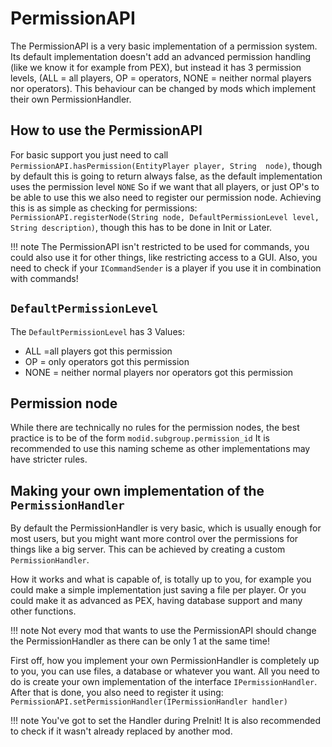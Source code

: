 PermissionAPI
=============

The PermissionAPI is a very basic implementation of a permission system.
Its default implementation doesn't add an advanced permission handling (like we know it for example from PEX), 
but instead it has 3 permission levels, (ALL = all players, OP = operators, NONE = neither normal players nor operators).
This behaviour can be changed by mods which implement their own PermissionHandler.

How to use the PermissionAPI
-----------------------------

For basic support you just need to call `PermissionAPI.hasPermission(EntityPlayer player, String  node)`,
though by default this is going to return always false, as the default implementation uses the permission level `NONE`
So if we want that all players, or just OP's to be able to use this  we also need to register our permission node.
Achieving this is as simple as checking for permissions: `PermissionAPI.registerNode(String node, DefaultPermissionLevel level, String description)`, 
though this has to be done in Init or Later.

!!! note
    The PermissionAPI isn't restricted to be used for commands, you could also use it for other things, like restricting access to a GUI.
   Also, you need to check if your `ICommandSender` is a player if you use it in combination with commands!

`DefaultPermissionLevel`
--------------

The `DefaultPermissionLevel` has 3 Values:
* ALL =all players got this permission
* OP = only operators got this permission
* NONE = neither normal players nor operators got this permission

Permission node
---------------------------------------

While there are technically no rules for the permission nodes, the best practice is to be of the form `modid.subgroup.permission_id`
It is recommended to use this naming scheme as other implementations may have stricter rules.

Making your own implementation of the `PermissionHandler`
--------------------------------------

By default the PermissionHandler is very basic, which is usually enough for most users, 
but you might want more control over the permissions for things like a big server.
This can be achieved  by creating a custom `PermissionHandler`.

How it works and what is capable of, is totally up to you, for example you could make a simple implementation just saving a file per player.
Or you could make it as advanced as PEX, having database support and many other functions.

!!! note
    Not every mod that wants to use the PermissionAPI should change the PermissionHandler as there can be only 1 at the same time!

First off, how you implement your own PermissionHandler is completely up to you, you can use files, a database or whatever you want.
All you need to do is create your own implementation of the interface `IPermissionHandler`.
After that is done, you also need to register it using:  `PermissionAPI.setPermissionHandler(IPermissionHandler handler)`

!!! note
    You've got to set the Handler during PreInit!
    It is also recommended to check if it wasn't already replaced by another mod.